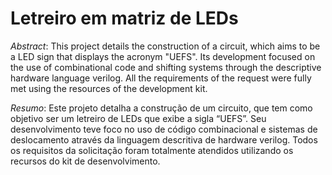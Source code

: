 # Letreiro em matriz de LEDs
*Abstract*: This project details the construction of a circuit, which aims to be a LED sign that displays the acronym "UEFS". Its development focused on the use of combinational code and shifting systems through the descriptive hardware language verilog. All the requirements of the request were fully met using the resources of the development kit.

*Resumo*: Este projeto detalha a construção de um circuito, que tem como objetivo ser um letreiro de LEDs que exibe a sigla “UEFS”. Seu desenvolvimento teve foco no uso de código combinacional e sistemas de deslocamento através da linguagem descritiva de hardware verilog. Todos os requisitos da solicitação foram totalmente atendidos utilizando os recursos do kit de desenvolvimento.
